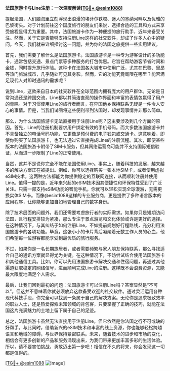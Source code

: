 **法国旅游卡与Line注册：一次深度解读[[TG💪+ @esim1088](https://t.me/s/esim1088)]**

提起法国，人们脑海里立刻浮现出浪漫的埃菲尔铁塔、迷人的塞纳河畔以及优雅的巴黎街头。对于计划前往这个国度旅行的朋友们来说，选择合适的工具和方式来享受旅程显得尤为重要。其中，法国旅游卡作为一种便捷的旅行助手，近年来备受关注。然而，关于它是否能够支持注册Line这样的社交软件，却成了许多人心中的疑问。今天，我们就来详细探讨这一问题，并为你的法国之旅提供一些实用建议。

首先，我们需要了解什么是法国旅游卡。法国旅游卡是一种专为游客设计的多功能卡，通常包括交通、景点门票等多种服务的打包优惠。它旨在帮助游客节省时间和金钱，同时提升旅行体验。这种卡在法国各大城市中使用广泛，尤其在巴黎、里昂等热门旅游城市，几乎随处可见其身影。然而，它的功能究竟局限在哪里？能否满足现代人对即时通讯的需求呢？

说到Line，这款来自日本的社交软件在全球范围内拥有庞大的用户群体。无论是日常沟通还是跨国交流，Line都以其简洁直观的操作界面和丰富的表情包赢得了用户的青睐。对于习惯使用Line的旅行者而言，在异国他乡保持联系无疑是一件令人安心的事情。但是，当我们试图将这些便利带到法国时，却发现事情并非那么简单。

那么，为什么法国旅游卡无法直接用于注册Line呢？这主要涉及到几个方面的原因。首先，Line的注册机制要求用户绑定有效的手机号码。而大多数法国旅游卡并不具备独立的电话号码功能，它更像是预付费的电子钱包或交通卡。这意味着，即使你购买了法国旅游卡，也无法通过它直接完成Line的注册流程。其次，即便某些版本的法国旅游卡附带了SIM卡服务，但其网络运营商可能并不支持国际短信验证，从而进一步限制了Line的正常使用。

当然，这并不是说你完全不能在法国使用Line。事实上，随着科技的发展，越来越多的解决方案正在被提出。例如，你可以选择购买一张本地SIM卡，或者使用虚拟eSIM技术。这两种方法都能为你提供稳定的互联网连接，从而顺利注册并使用Line。值得一提的是，近年来兴起的eSIM技术因其便捷性和环保特性受到了广泛关注。只需一部支持eSIM功能的智能手机，你就可以轻松实现全球漫游，无需更换实体SIM卡。而像@esim1088这样的专业服务商，更是提供了多种语言版本的应用程序，让你能够更加自如地管理自己的数字身份。

除了技术层面的问题外，我们还需要考虑旅行者的实际需求。如果你只是短期访问法国，且行程安排较为紧凑，那么专注于景点游览和文化体验或许是更好的选择。在这种情况下，与其纠结于如何注册Line，不如提前规划好行程路线，充分利用法国旅游卡的各项功能。毕竟，这张小小的卡片背后凝聚着无数工作人员的心血，他们希望每一位游客都能享受到最优质的旅行服务。

不过，如果你是一名长期旅居者，或者需要频繁与家人朋友保持联系，那么寻找适合自己的通讯方案就显得尤为关键。在这种情况下，不妨尝试结合使用法国旅游卡和其他通信工具。比如，你可以先用法国旅游卡解决交通和住宿问题，再通过其他渠道获取稳定的网络信号，进而顺利完成Line的注册。这样既不会浪费资源，又能最大限度地满足个人需求。

最后，让我们回到最初的问题：法国旅游卡可以注册Line吗？答案显然是“不可以”。但这并不意味着你就必须放弃这款备受欢迎的社交软件。通过灵活运用各种现代科技手段，你完全可以找到一条属于自己的解决方案。无论你是追求极致效率的职业人士，还是热爱探索未知领域的背包客，只要掌握了正确的技巧，就能在法国这片充满魅力的土地上留下属于自己的足迹。

总之，法国旅游卡虽然无法直接用于注册Line，但它依然是你法国之行不可或缺的好帮手。与此同时，借助新兴的eSIM技术和丰富的线上资源，你也能够轻松跨越语言和地域的障碍，与世界保持紧密联系。未来，随着技术的进步和市场的变化，相信会有更多创新的产品和服务涌现出来，为我们带来更加丰富多彩的生活体验。所以，请不要害怕挑战，勇敢迈出第一步吧！相信在不久的将来，你会发现这一切都是值得的。

[[TG💪+ @esim1088](https://t.me/s/esim1088) ![Image](https://i.postimg.cc/4NQfJmqS/Snipaste-2025-05-13-00-14-12.png)]